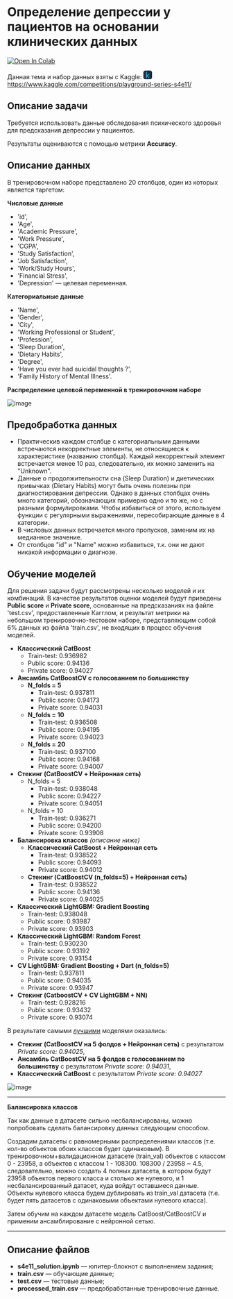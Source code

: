 # Определение депрессии у пациентов на основании клинических данных

<a href="https://colab.research.google.com/drive/1Xaqmymh-_KAgMDQYXCUMvsDWGCpP4iQz">
  <img src="https://colab.research.google.com/assets/colab-badge.svg" alt="Open In Colab"/>
</a> 


Данная тема и набор данных взяты с Kaggle: 
<a href="https://www.kaggle.com/competitions/playground-series-s4e11/">
  <img src="https://github.com/LelouchFR/skill-icons/blob/main/assets/kaggle-auto.svg" alt="Open In Kaggle" width="20" height="20"/>
</a>
 https://www.kaggle.com/competitions/playground-series-s4e11/

## Описание задачи

Требуется использовать данные обследования психического здоровья для предсказания депрессии у пациентов.

Результаты оцениваются с помощью метрики **Accuracy**.

## Описание данных

В тренировочном наборе представлено 20 столбцов, один из которых является таргетом:

**Числовые данные**

- 'id',
- 'Age',
- 'Academic Pressure',
- 'Work Pressure',
- 'CGPA',
- 'Study Satisfaction',
- 'Job Satisfaction',
- 'Work/Study Hours',
- 'Financial Stress',
- 'Depression' — целевая переменная.

**Категориальные данные**

- 'Name',
- 'Gender',
- 'City',
- 'Working Professional or Student',
- 'Profession',
- 'Sleep Duration',
- 'Dietary Habits',
- 'Degree',
- 'Have you ever had suicidal thoughts ?',
- 'Family History of Mental Illness'.

**Распределение целевой переменной в тренировочном наборе**

![image](https://github.com/user-attachments/assets/138cbef1-f740-4d13-b72c-89565200416a)

## Предобработка данных

- Практическив каждом столбце с категориальными данными встречаются некорректные элементы, не относящиеся к характеристике (названию столбца). Каждый некорректный элемент встречается менее 10 раз, следовательно, их можно заменить на "Unknown".
- Данные о продолжительности сна (Sleep Duration) и диетических привычках (Dietary Habits)  могут быть очень полезны при диагностировании депрессии. Однако в данных столбцах очень много категорий, обозначающих примерно одно и то же, но с разными формулировками. Чтобы избавиться от этого, используем функции с регулярными выражениями, пересобирающие данные в 4 категории.
- В числовых данных встречается много пропусков, заменим их на медианное значение.
- От столбцов "id" и "Name" можно избавиться, т.к. они не дают никакой информации о диагнозе.

## Обучение моделей

Для решения задачи будут рассмотрены несколько моделей и их комбинаций. В качестве результатов оценки моделей будут приведены **Public score** и **Private score**, основанные на предсказаниях на файле 'test.csv', предоставленные Кагглом, и результат метрики на небольшом тренировочно-тестовом наборе, представляющим собой 6% данных из файла 'train.csv', не входящих в процесс обучения моделей.

- **Классический CatBoost**
  - Train-test: 0.936982
  - Public score: 0.94136
  - Private score: 0.94027
- **Ансамбль CatBoostCV с голосованием по большинству**
  - **N_folds = 5**
    - Train-test: 0.937811
    - Public score: 0.94173
    - Private score: 0.94031
  - **N_folds = 10**
    - Train-test: 0.936508
    - Public score: 0.94195
    - Private score: 0.94023
  - **N_folds = 20**
    - Train-test: 0.937100
    - Public score: 0.94168
    - Private score: 0.94007
- **Стекинг (CatBoostCV + Нейронная сеть)**
  - N_folds = 5
    - Train-test: 0.938048
    - Public score: 0.94227
    - Private score: 0.94051
  - N_folds = 10
    - Train-test: 0.936271
    - Public score: 0.94200
    - Private score: 0.93908
- **Балансировка классов** *(описание ниже)*
  - **Классический CatBoost + Нейронная сеть**
    - Train-test: 0.938522
    - Public score: 0.94093
    - Private score: 0.94012
  - **Стекинг (CatBoostCV (n_folds=5) + Нейронная сеть)**
    - Train-test: 0.938522
    - Public score: 0.94136
    - Private score: 0.94025
- **Классический LightGBM: Gradient Boosting**
  - Train-test: 0.938048
  - Public score: 0.93987
  - Private score: 0.93903
- **Классический LightGBM: Random Forest**
  - Train-test: 0.930230
  - Public score: 0.93192
  - Private score: 0.93154
- **CV  LightGBM: Gradient Boosting + Dart (n_folds=5)**
  - Train-test: 0.937811
  - Public score: 0.94035
  - Private score: 0.93947
- **Стекинг (CatboostCV + CV LightGBM + NN)**
  - Train-test: 0.928216
  - Public score: 0.93432
  - Private score: 0.93074

В результате самыми <ins>лучшими</ins> моделями оказались: 
- **Стекинг (CatBoostCV на 5 фолдов + Нейронная сеть)** с результатом *Private score: 0.94025*,
- **Ансамбль CatBoostCV на 5 фолдов с голосованием по большинству** с результатом *Private score: 0.94031*,
- **Классический CatBoost** с результатом  *Private score: 0.94027*

![image](https://github.com/user-attachments/assets/2f307e4c-b123-40c6-99d7-010ca0e8dd41)


---

**Балансировка классов**

Так как данные в датасете сильно несбалансированы, можно попробовать сделать балансировку данных следующим способом.

Создадим датасеты с равномерными распределениями классов (т.е. кол-во объектов обоих классов будет одинаковым). В тренировочном+валидационном датасете (train_val) объектов с классом 0 - 23958, а объектов с классом 1 - 108300. 108300 / 23958 ~ 4.5, следовательно, можно создать 4 полных датасета, в котором будут 23958 объектов первого класса и столько же нулевого, и 1 несбалансированный датасет, куда войдут оставшиеся данные. Объекты нулевого класса будем дублировать из train_val датасета (т.е. будет пять датасетов с одинаковыми объектами нулевого класса).

Затем обучим на каждом датасете модель CatBoost/CatBoostCV и применим ансамблирование с нейронной сетью.

---

## Описание файлов

- **s4e11_solution.ipynb** — юпитер-блокнот с выполнением задания;
- **train.csv** — обучающие данные;
- **test.csv** — тестовые данные;
- **processed_train.csv** — предобработанные тренировочные данные.






